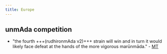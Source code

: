 ```yaml
---
title: Europe
---
```


## unmAda competition
- "the fourth +++(rudhironmAda v2)+++ strain will win and in turn it would likely face defeat at the hands of the more vigorous marūnmāda." - [MT](https://manasataramgini.wordpress.com/2020/06/08/pandemic-days-the-fizz-is-out-of-the-bottle/)